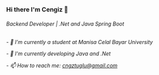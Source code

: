 ### Hi there I'm Cengiz 👋
###### Backend Developer | .Net and Java Spring Boot
*- 🔭 I’m currently a student  at Manisa Celal Bayar University*

*- 🌱 I'm currently developing Java and .Net*

*- 📫 How to reach me: cngztuglu@gmail.com*

<!--
**cengiztuglu/cengiztuglu** is a ✨ _special_ ✨ repository because its `README.md` (this file) appears on your GitHub profile.

Here are some ideas to get you started:



- 👯 I’m looking to collaborate on ...
- 🤔 I’m looking for help with ...
- 💬 Ask me about ...
- 📫 How to reach me: ...
- 😄 Pronouns: ...
- ⚡ Fun fact: ...
-->
